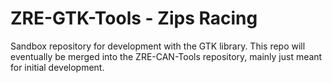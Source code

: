 # ZRE-GTK-Tools - Zips Racing
Sandbox repository for development with the GTK library. This repo will eventually be merged into the ZRE-CAN-Tools repository, mainly just meant for initial development.